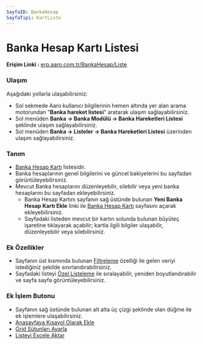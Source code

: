 ```yaml
---
SayfaID: BankaHesap
SayfaTipi: KartListe
---
```


# Banka Hesap Kartı Listesi

**Erişim Linki :** [erp.aaro.com.tr/BankaHesap/Liste](https://erp.aaro.com.tr/BankaHesap/Liste)

### Ulaşım 
Aşağıdaki yollarla ulaşabilirsiniz:

- Sol sekmede Aaro kullanıcı bilgilerinin hemen altında yer alan arama motorundan "**Banka hareket listesi**" aratarak ulaşım sağlayabilirsiniz.
- Sol menüden **Banka -> Banka Modülü -> Banka Hareketleri Listesi** şeklinde ulaşım sağlayabilirsiniz. 
- Sol menüden **Banka -> Listeler -> Banka Hareketleri Listesi** üzerinden ulaşım sağlayabilirsiniz.

### Tanım 

- [Banka Hesap Kartı](../Banka/BankaHesapKarti.md) listesidir.
- Banka hesaplarının genel bilgilerini ve güncel bakiyelerini bu sayfadan görüntüleyebilirsiniz. 
- Mevcut Banka hesaplarını düzenleyebilir, silebilir veya yeni banka hesaplarını bu sayfadan ekleyebilirsiniz.
    - Banka Hesap Kartını sayfanın sağ üstünde bulunan **Yeni Banka Hesap Kartı Ekle** linki ile [Banka Hesap Kartı](../Banka/BankaHesapKarti.md) sayfasını açarak ekleyebilirsiniz.
	- Sayfadaki listeden mevcut bir kartın solunda bulunan büyüteç işaretine tıklayarak açabilir; kartla ilgili bilgiler ulaşabilir, düzenleyebilir veya silebilirsiniz.
	
### Ek Özellikler 

- Sayfanın üst kısmında bulunan [Filtreleme](../TemelOzellikler/SayfaKisitlari.md) özelliği ile gelen veriyi istediğiniz şekilde sınırlandırabilirsiniz.
- Sayfadaki listeyi [Özel Listeleme](../TemelOzellikler/ListeNesnesi.md) ile sıralayabilir, yeniden boyutlandırabilir ve sayfa sayfa görüntüleyebilirsiniz.


### Ek İşlem Butonu

- Sayfanın sağ üstünde bulunan alt alta üç çizgi şeklinde olan düğme ile ek işlemlere ulaşabilirsiniz.
- [Anasayfaya Kısayol Olarak Ekle](../TemelOzellikler/KisaYollaraEkleme.md)
- [Grid Sütunları Ayarla](../TemelOzellikler/GridSutunAyarlari.md)
- [Listeyi Excele Aktar](../TemelOzellikler/ListeyiExceleAktar.md)




